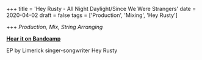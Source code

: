 +++
title = 'Hey Rusty - All Night Daylight/Since We Were Strangers'
date = 2020-04-02
draft = false
tags = ['Production', 'Mixing', 'Hey Rusty']

+++
_Production, Mix, String Arranging_

[**Hear it on Bandcamp**](https://heyrusty.bandcamp.com/album/all-night-daylight-since-we-were-strangers)

EP by Limerick singer-songwriter Hey Rusty